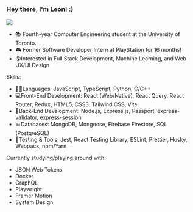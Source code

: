 ### Hey there, I'm Leon! :)
![](https://komarev.com/ghpvc/?username=leonapples)
- 📚 Fourth-year Computer Engineering student at the University of Toronto.
- 🎮 Former Software Developer Intern at PlayStation for 16 months!
-  😮Interested in Full Stack Development, Machine Learning, and Web UX/UI Design

Skills:
- 🧑‍💻Languages: JavaScript, TypeScript, Python, C/C++
- 💻Front-End Development: React (Web/Native), React Query, React Router, Redux, HTML5, CSS3, Tailwind CSS, Vite
- 🛜Back-End Development: Node.js, Express.js, Passport, express-validator, express-session
- 📊Databases: MongoDB, Mongoose, Firebase Firestore, SQL (PostgreSQL)
- 🧪Testing & Tools: Jest, React Testing Library, ESLint, Prettier, Husky, Webpack, npm/Yarn

Currently studying/playing around with:
- JSON Web Tokens
- Docker
- GraphQL
- Playwright
- Framer Motion
- System Design

